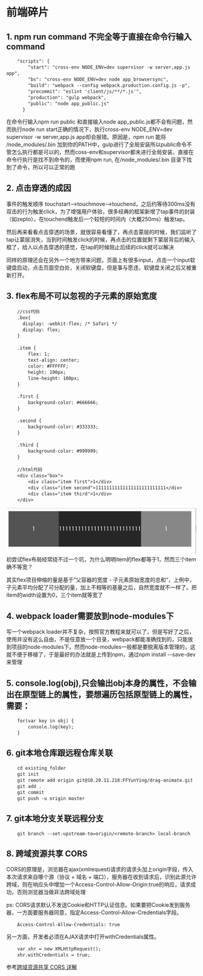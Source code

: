 # 前端碎片

## 1. npm run command 不完全等于直接在命令行输入command
```
    "scripts": {
        "start": "cross-env NODE_ENV=dev supervisor -w server,app.js app",
        "bs": "cross-env NODE_ENV=dev node app_browsersync",
        "build": "webpack --config webpack.production.config.js -p",
        "precommit": "eslint 'client/js/**/*.js'",
        "production": "gulp webpack",
        "public": "node app_public.js"
      }
```

在命令行输入npm run public 和直接输入node app_public.js都不会有问题，然而执行node run start正确的情况下，执行cross-env NODE_ENV=dev supervisor -w server,app.js app却会报错。原因是，npm run 能将 /node_modules/.bin 加到你的PATH中，gulp进行了全局安装所以public命令不管怎么执行都是可以的，然而coss-env和supervisor都未进行全局安装，直接在命令行执行是找不到命令的，而使用npm run, 在/node_modules/.bin 目录下找到了命令，所以可以正常的跑

## 2. 点击穿透的成因
事件的触发顺序 touchstart-->touchmove-->touchend，之后约等待300ms没有双击的行为触发click，为了增强用户体验，很多经典的框架新增了tap事件的封装（如zepto），在touchend触发后一个较短的时间内（大概250ms）触发tap。

然后再来看看点击穿透的场景，就很容易看懂了，再点击蒙层的时候，我们监听了tap让蒙层消失，当到时间触发click的时候，再点击的位置就剩下蒙层背后的输入框了，给人以点击穿透的感觉，在tap的时候阻止后续的click就可以解决

同样的原理还会在另外一个地方带来问题，页面上有很多input，点击一个input软键盘启动，点击页面空白处，关闭软键盘，但是事与愿违，软键盘关闭之后又被重新打开。


## 3. flex布局不可以忽视的子元素的原始宽度
```
    //css代码
    .box{
      display: -webkit-flex; /* Safari */
      display: flex;
    }

    .item {
        flex: 1;
        text-align: center;
        color: #FFFFFF;
        height: 100px;
        line-height: 100px;
    }

    .first {
        background-color: #666666;
    }

    .second {
        background-color: #333333;
    }

    .third {
        background-color: #999999;
    }

    //html代码
    <div class="box">
        <div class="item first">1</div>
        <div class="item second">11111111111111111111111111</div>
        <div class="item third">1</div>
    </div>
```
![](../images/flex.png)
初尝试flex布局经常绕不过一个坑，为什么明明item的flex都等于1，然而三个item确不等宽？

其实flex项目伸缩的量是基于”父容器的宽度 - 子元素原始宽度的总和“，上例中，子元素平均分配了可分配的量，加上不相等的基量之后，自然宽度就不一样了。把item的width设置为0，三个item就等宽了

## 4. webpack loader需要放到node-modules下
写一个webpack loader并不复杂，按照官方教程来就可以了，但是写好了之后，使用并没有这么自由，不是任意放一个目录，webpack都能准确找到的，只能放到项目的node-modules下。然而node-modules一般都是要脱离版本管理的，这就不便于移植了，于是最好的办法就是上传到npm，通过npm install --save-dev来管理

## 5. console.log(obj),只会输出obj本身的属性，不会输出在原型链上的属性，要想遍历包括原型链上的属性，需要：
```
    for(var key in obj) {
        console.log(key);
    }
```

## 6. git本地仓库跟远程仓库关联
```
    cd existing_folder
    git init
    git remote add origin git@10.20.11.218:FFYunYing/drag-animate.git
    git add .
    git commit
    git push -u origin master
```

## 7. git本地分支关联远程分支
```
    git branch --set-upstream-to=origin/<remote-branch> local-branch
```

## 8. 跨域资源共享 CORS
CORS的原理是，浏览器在ajax(xmlrequest)请求的请求头加上origin字段，传入本次请求来自哪个源（协议 + 域名 + 端口），服务器在收到请求后，识别此源允许跨域，则在响应头中增加一个Access-Control-Allow-Origin:true的响应，请求成功，否则浏览器当做非法跨域处理

ps: CORS请求默认不发送Cookie和HTTP认证信息。如果要把Cookie发到服务器，一方面要服务器同意，指定Access-Control-Allow-Credentials字段。

```
    Access-Control-Allow-Credentials: true
```

另一方面，开发者必须在AJAX请求中打开withCredentials属性。

```
    var xhr = new XMLHttpRequest();
    xhr.withCredentials = true;
```

参考[跨域资源共享 CORS 详解](http://www.ruanyifeng.com/blog/2016/04/cors.html)

